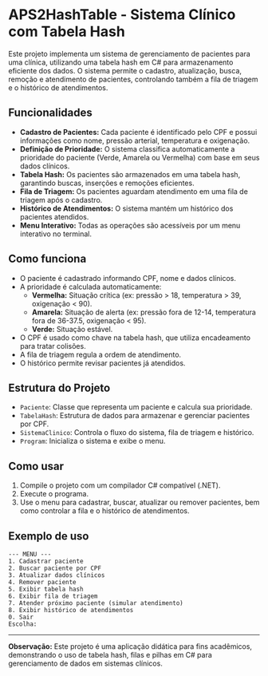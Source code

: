 # APS2HashTable - Sistema Clínico com Tabela Hash

Este projeto implementa um sistema de gerenciamento de pacientes para uma clínica, utilizando uma tabela hash em C# para armazenamento eficiente dos dados. O sistema permite o cadastro, atualização, busca, remoção e atendimento de pacientes, controlando também a fila de triagem e o histórico de atendimentos.

## Funcionalidades

- **Cadastro de Pacientes:** Cada paciente é identificado pelo CPF e possui informações como nome, pressão arterial, temperatura e oxigenação.
- **Definição de Prioridade:** O sistema classifica automaticamente a prioridade do paciente (Verde, Amarela ou Vermelha) com base em seus dados clínicos.
- **Tabela Hash:** Os pacientes são armazenados em uma tabela hash, garantindo buscas, inserções e remoções eficientes.
- **Fila de Triagem:** Os pacientes aguardam atendimento em uma fila de triagem após o cadastro.
- **Histórico de Atendimentos:** O sistema mantém um histórico dos pacientes atendidos.
- **Menu Interativo:** Todas as operações são acessíveis por um menu interativo no terminal.

## Como funciona

- O paciente é cadastrado informando CPF, nome e dados clínicos.
- A prioridade é calculada automaticamente:
  - **Vermelha:** Situação crítica (ex: pressão > 18, temperatura > 39, oxigenação < 90).
  - **Amarela:** Situação de alerta (ex: pressão fora de 12-14, temperatura fora de 36-37.5, oxigenação < 95).
  - **Verde:** Situação estável.
- O CPF é usado como chave na tabela hash, que utiliza encadeamento para tratar colisões.
- A fila de triagem regula a ordem de atendimento.
- O histórico permite revisar pacientes já atendidos.

## Estrutura do Projeto

- `Paciente`: Classe que representa um paciente e calcula sua prioridade.
- `TabelaHash`: Estrutura de dados para armazenar e gerenciar pacientes por CPF.
- `SistemaClinico`: Controla o fluxo do sistema, fila de triagem e histórico.
- `Program`: Inicializa o sistema e exibe o menu.

## Como usar

1. Compile o projeto com um compilador C# compatível (.NET).
2. Execute o programa.
3. Use o menu para cadastrar, buscar, atualizar ou remover pacientes, bem como controlar a fila e o histórico de atendimentos.

## Exemplo de uso

```
--- MENU ---
1. Cadastrar paciente
2. Buscar paciente por CPF
3. Atualizar dados clínicos
4. Remover paciente
5. Exibir tabela hash
6. Exibir fila de triagem
7. Atender próximo paciente (simular atendimento)
8. Exibir histórico de atendimentos
0. Sair
Escolha:
```

---

**Observação:** Este projeto é uma aplicação didática para fins acadêmicos, demonstrando o uso de tabela hash, filas e pilhas em C# para gerenciamento de dados em sistemas clínicos.
